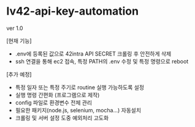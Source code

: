 # lv42-api-key-automation

ver 1.0

[현재 기능]
- .env에 등록된 값으로 42intra API SECRET 크롤링 후 안전하게 삭제
- ssh 연결을 통해 ec2 접속, 특정 PATH의 .env 수정 및 특정 명령으로 reboot

[추가 예정]
- 특정 일자 또는 특정 주기로 routine 실행 가능하도록 설정
- 실행 명령 간편화 (프로그램으로 제작)
- config 파일로 환경변수 전체 관리
- 필요한 패키지(node.js, selenium, mocha...) 자동설치
- 크롤링 및 서버 설정 도중 예외처리 고도화

